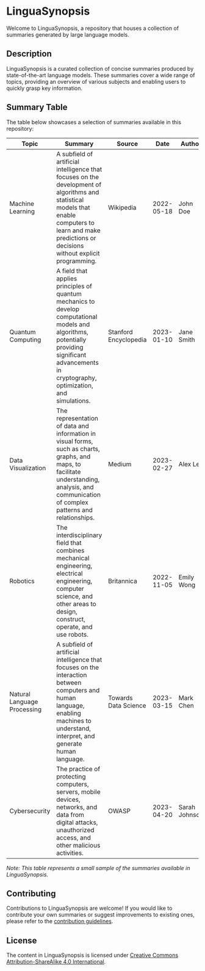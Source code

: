 # LinguaSynopsis

Welcome to LinguaSynopsis, a repository that houses a collection of summaries generated by large language models.

## Description

LinguaSynopsis is a curated collection of concise summaries produced by state-of-the-art language models. These summaries cover a wide range of topics, providing an overview of various subjects and enabling users to quickly grasp key information.

## Summary Table

The table below showcases a selection of summaries available in this repository:

| Topic        | Summary                                                | Source                 | Date       | Author   | License   |
|--------------|--------------------------------------------------------|------------------------|------------|----------|-----------|
| Machine Learning | A subfield of artificial intelligence that focuses on the development of algorithms and statistical models that enable computers to learn and make predictions or decisions without explicit programming. | Wikipedia             | 2022-05-18 | John Doe | CC-BY-SA  |
| Quantum Computing | A field that applies principles of quantum mechanics to develop computational models and algorithms, potentially providing significant advancements in cryptography, optimization, and simulations. | Stanford Encyclopedia | 2023-01-10 | Jane Smith | CC-BY     |
| Data Visualization | The representation of data and information in visual forms, such as charts, graphs, and maps, to facilitate understanding, analysis, and communication of complex patterns and relationships. | Medium                 | 2023-02-27 | Alex Lee  | All Rights Reserved |
| Robotics      | The interdisciplinary field that combines mechanical engineering, electrical engineering, computer science, and other areas to design, construct, operate, and use robots. | Britannica             | 2022-11-05 | Emily Wong | Public Domain |
| Natural Language Processing | A subfield of artificial intelligence that focuses on the interaction between computers and human language, enabling machines to understand, interpret, and generate human language. | Towards Data Science   | 2023-03-15 | Mark Chen | MIT License |
| Cybersecurity | The practice of protecting computers, servers, mobile devices, networks, and data from digital attacks, unauthorized access, and other malicious activities. | OWASP                  | 2023-04-20 | Sarah Johnson | GNU GPL v3 |

*Note: This table represents a small sample of the summaries available in LinguaSynopsis.*

## Contributing

Contributions to LinguaSynopsis are welcome! If you would like to contribute your own summaries or suggest improvements to existing ones, please refer to the [contribution guidelines](CONTRIBUTING.md).

## License

The content in LinguaSynopsis is licensed under [Creative Commons Attribution-ShareAlike 4.0 International](LICENSE.txt).

